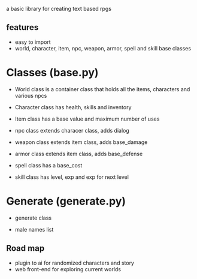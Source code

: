 a basic library for creating text based rpgs

## features

- easy to import
- world, character, item, npc, weapon, armor, spell and skill base classes

# Classes (base.py)

- World class is a container class that holds all the items, characters and various npcs

- Character class has health, skills and inventory

- Item class has a base value and maximum number of uses

- npc class extends characer class, adds dialog

- weapon class extends item class, adds base_damage

- armor class extends item class, adds base_defense

- spell class has a base_cost

- skill class has level, exp and exp for next level

# Generate (generate.py)

- generate class

- male names list

## Road map
- plugin to ai for randomized characters and story
- web front-end for exploring current worlds
